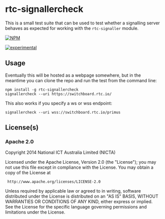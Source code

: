 # rtc-signallercheck

This is a small test suite that can be used to test whether a signalling
server behaves as expected for working with the `rtc-signaller` module.


[![NPM](https://nodei.co/npm/rtc-signallercheck.png)](https://nodei.co/npm/rtc-signallercheck/)

[![experimental](https://img.shields.io/badge/stability-experimental-red.svg)](https://github.com/dominictarr/stability#experimental) 

## Usage

Eventually this will be hosted as a webpage somewhere, but in the meantime
you can clone the repo and run the test from the command line:

```
npm install -g rtc-signallercheck
signallercheck --uri https://switchboard.rtc.io/
```

This also works if you specify a ws or wss endpoint:

```
signallercheck --uri wss://switchboard.rtc.io/primus
```

## License(s)

### Apache 2.0

Copyright 2014 National ICT Australia Limited (NICTA)

   Licensed under the Apache License, Version 2.0 (the "License");
   you may not use this file except in compliance with the License.
   You may obtain a copy of the License at

     http://www.apache.org/licenses/LICENSE-2.0

   Unless required by applicable law or agreed to in writing, software
   distributed under the License is distributed on an "AS IS" BASIS,
   WITHOUT WARRANTIES OR CONDITIONS OF ANY KIND, either express or implied.
   See the License for the specific language governing permissions and
   limitations under the License.
